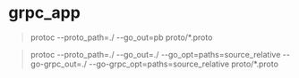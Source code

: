# grpc_app

> protoc --proto_path=./ --go_out=pb proto/*.proto

> protoc --proto_path=./ --go_out=./ --go_opt=paths=source_relative --go-grpc_out=./ --go-grpc_opt=paths=source_relative proto/*.proto
